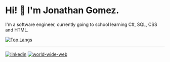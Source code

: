 # Hi! 👋 I'm Jonathan Gomez.

I'm a software engineer, currently going to school learning C#, SQL, CSS and HTML.

[![Top Langs](https://github-readme-stats.vercel.app/api/top-langs/?username=jonathan-f-gomez)](https://github.com/jonathan-f-gomez/github-readme-stats)

*****

[![linkedin](https://user-images.githubusercontent.com/77364011/111492956-6175fb00-86fa-11eb-9787-74434251b70d.png)][1] 
[![world-wide-web](https://user-images.githubusercontent.com/77364011/111493375-b9146680-86fa-11eb-854b-24c6e5071a0c.png)][2]




[1]: https://www.linkedin.com/in/jonathan-f-gomez/
[2]: https://www.jgomez.dev/

<!--
**jonathan-f-gomez/jonathan-f-gomez** is a ✨ _special_ ✨ repository because its `README.md` (this file) appears on your GitHub profile.

Here are some ideas to get you started:

- 🔭 I’m currently working on ...
- 🌱 I’m currently learning ...
- 👯 I’m looking to collaborate on ...
- 🤔 I’m looking for help with ...
- 💬 Ask me about ...
- 📫 How to reach me: ...
- 😄 Pronouns: ...
- ⚡ Fun fact: ...
-->
